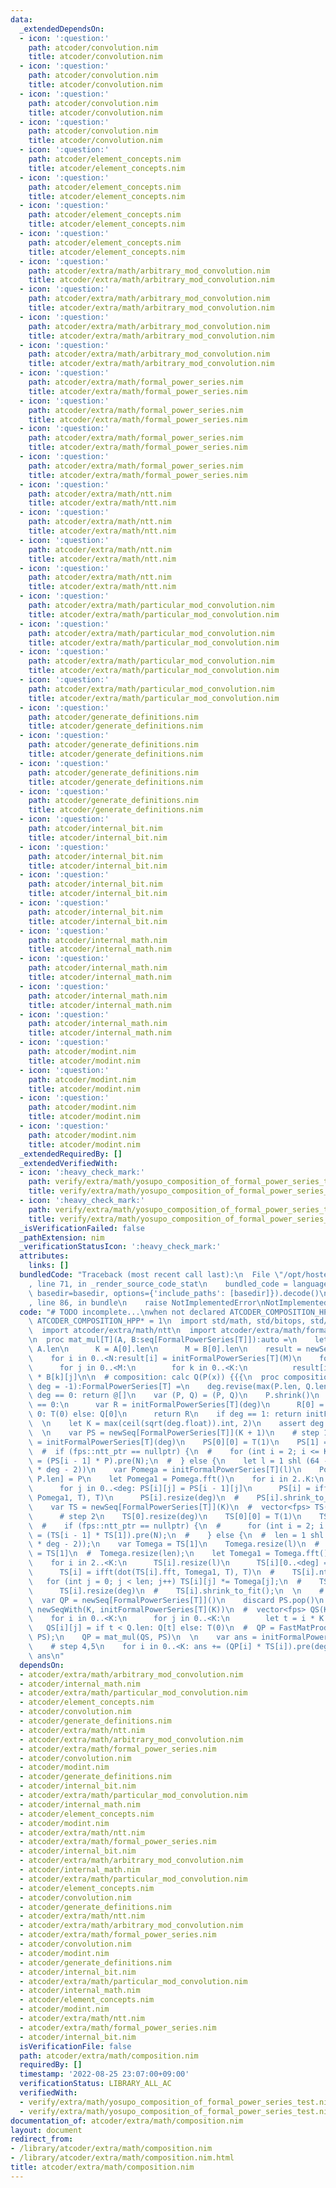 ```yaml
---
data:
  _extendedDependsOn:
  - icon: ':question:'
    path: atcoder/convolution.nim
    title: atcoder/convolution.nim
  - icon: ':question:'
    path: atcoder/convolution.nim
    title: atcoder/convolution.nim
  - icon: ':question:'
    path: atcoder/convolution.nim
    title: atcoder/convolution.nim
  - icon: ':question:'
    path: atcoder/convolution.nim
    title: atcoder/convolution.nim
  - icon: ':question:'
    path: atcoder/element_concepts.nim
    title: atcoder/element_concepts.nim
  - icon: ':question:'
    path: atcoder/element_concepts.nim
    title: atcoder/element_concepts.nim
  - icon: ':question:'
    path: atcoder/element_concepts.nim
    title: atcoder/element_concepts.nim
  - icon: ':question:'
    path: atcoder/element_concepts.nim
    title: atcoder/element_concepts.nim
  - icon: ':question:'
    path: atcoder/extra/math/arbitrary_mod_convolution.nim
    title: atcoder/extra/math/arbitrary_mod_convolution.nim
  - icon: ':question:'
    path: atcoder/extra/math/arbitrary_mod_convolution.nim
    title: atcoder/extra/math/arbitrary_mod_convolution.nim
  - icon: ':question:'
    path: atcoder/extra/math/arbitrary_mod_convolution.nim
    title: atcoder/extra/math/arbitrary_mod_convolution.nim
  - icon: ':question:'
    path: atcoder/extra/math/arbitrary_mod_convolution.nim
    title: atcoder/extra/math/arbitrary_mod_convolution.nim
  - icon: ':question:'
    path: atcoder/extra/math/formal_power_series.nim
    title: atcoder/extra/math/formal_power_series.nim
  - icon: ':question:'
    path: atcoder/extra/math/formal_power_series.nim
    title: atcoder/extra/math/formal_power_series.nim
  - icon: ':question:'
    path: atcoder/extra/math/formal_power_series.nim
    title: atcoder/extra/math/formal_power_series.nim
  - icon: ':question:'
    path: atcoder/extra/math/formal_power_series.nim
    title: atcoder/extra/math/formal_power_series.nim
  - icon: ':question:'
    path: atcoder/extra/math/ntt.nim
    title: atcoder/extra/math/ntt.nim
  - icon: ':question:'
    path: atcoder/extra/math/ntt.nim
    title: atcoder/extra/math/ntt.nim
  - icon: ':question:'
    path: atcoder/extra/math/ntt.nim
    title: atcoder/extra/math/ntt.nim
  - icon: ':question:'
    path: atcoder/extra/math/ntt.nim
    title: atcoder/extra/math/ntt.nim
  - icon: ':question:'
    path: atcoder/extra/math/particular_mod_convolution.nim
    title: atcoder/extra/math/particular_mod_convolution.nim
  - icon: ':question:'
    path: atcoder/extra/math/particular_mod_convolution.nim
    title: atcoder/extra/math/particular_mod_convolution.nim
  - icon: ':question:'
    path: atcoder/extra/math/particular_mod_convolution.nim
    title: atcoder/extra/math/particular_mod_convolution.nim
  - icon: ':question:'
    path: atcoder/extra/math/particular_mod_convolution.nim
    title: atcoder/extra/math/particular_mod_convolution.nim
  - icon: ':question:'
    path: atcoder/generate_definitions.nim
    title: atcoder/generate_definitions.nim
  - icon: ':question:'
    path: atcoder/generate_definitions.nim
    title: atcoder/generate_definitions.nim
  - icon: ':question:'
    path: atcoder/generate_definitions.nim
    title: atcoder/generate_definitions.nim
  - icon: ':question:'
    path: atcoder/generate_definitions.nim
    title: atcoder/generate_definitions.nim
  - icon: ':question:'
    path: atcoder/internal_bit.nim
    title: atcoder/internal_bit.nim
  - icon: ':question:'
    path: atcoder/internal_bit.nim
    title: atcoder/internal_bit.nim
  - icon: ':question:'
    path: atcoder/internal_bit.nim
    title: atcoder/internal_bit.nim
  - icon: ':question:'
    path: atcoder/internal_bit.nim
    title: atcoder/internal_bit.nim
  - icon: ':question:'
    path: atcoder/internal_math.nim
    title: atcoder/internal_math.nim
  - icon: ':question:'
    path: atcoder/internal_math.nim
    title: atcoder/internal_math.nim
  - icon: ':question:'
    path: atcoder/internal_math.nim
    title: atcoder/internal_math.nim
  - icon: ':question:'
    path: atcoder/internal_math.nim
    title: atcoder/internal_math.nim
  - icon: ':question:'
    path: atcoder/modint.nim
    title: atcoder/modint.nim
  - icon: ':question:'
    path: atcoder/modint.nim
    title: atcoder/modint.nim
  - icon: ':question:'
    path: atcoder/modint.nim
    title: atcoder/modint.nim
  - icon: ':question:'
    path: atcoder/modint.nim
    title: atcoder/modint.nim
  _extendedRequiredBy: []
  _extendedVerifiedWith:
  - icon: ':heavy_check_mark:'
    path: verify/extra/math/yosupo_composition_of_formal_power_series_test.nim
    title: verify/extra/math/yosupo_composition_of_formal_power_series_test.nim
  - icon: ':heavy_check_mark:'
    path: verify/extra/math/yosupo_composition_of_formal_power_series_test.nim
    title: verify/extra/math/yosupo_composition_of_formal_power_series_test.nim
  _isVerificationFailed: false
  _pathExtension: nim
  _verificationStatusIcon: ':heavy_check_mark:'
  attributes:
    links: []
  bundledCode: "Traceback (most recent call last):\n  File \"/opt/hostedtoolcache/Python/3.10.6/x64/lib/python3.10/site-packages/onlinejudge_verify/documentation/build.py\"\
    , line 71, in _render_source_code_stat\n    bundled_code = language.bundle(stat.path,\
    \ basedir=basedir, options={'include_paths': [basedir]}).decode()\n  File \"/opt/hostedtoolcache/Python/3.10.6/x64/lib/python3.10/site-packages/onlinejudge_verify/languages/nim.py\"\
    , line 86, in bundle\n    raise NotImplementedError\nNotImplementedError\n"
  code: "# TODO incomplete...\nwhen not declared ATCODER_COMPOSITION_HPP:\n  const\
    \ ATCODER_COMPOSITION_HPP* = 1\n  import std/math, std/bitops, std/sequtils\n\
    \  import atcoder/extra/math/ntt\n  import atcoder/extra/math/formal_power_series\n\
    \n  proc mat_mul[T](A, B:seq[FormalPowerSeries[T]]):auto =\n    let\n      N =\
    \ A.len\n      K = A[0].len\n      M = B[0].len\n    result = newSeq[FormalPowerSeries[T]](N)\n\
    \    for i in 0..<N:result[i] = initFormalPowerSeries[T](M)\n    for i in 0..<N:\n\
    \      for j in 0..<M:\n        for k in 0..<K:\n          result[i][j] += A[i][k]\
    \ * B[k][j]\n\n  # composition: calc Q(P(x)) {{{\n  proc composition*[T](P, Q:FormalPowerSeries[T],\
    \ deg = -1):FormalPowerSeries[T] =\n    deg.revise(max(P.len, Q.len))\n    if\
    \ deg == 0: return @[]\n    var (P, Q) = (P, Q)\n    P.shrink()\n    if P.len\
    \ == 0:\n      var R = initFormalPowerSeries[T](deg)\n      R[0] = if Q.len ==\
    \ 0: T(0) else: Q[0]\n      return R\n    if deg == 1: return initFormalPowerSeries[T](@[Q.eval(P[0])])\n\
    \  \n    let K = max(ceil(sqrt(deg.float)).int, 2)\n    assert deg <= K * K\n\
    \  \n    var PS = newSeq[FormalPowerSeries[T]](K + 1)\n    # step 1\n    PS[0]\
    \ = initFormalPowerSeries[T](deg)\n    PS[0][0] = T(1)\n    PS[1] = P\n    PS[1].resize(deg)\n\
    \  #  if (fps::ntt_ptr == nullptr) {\n  #    for (int i = 2; i <= K; i++) PS[i]\
    \ = (PS[i - 1] * P).pre(N);\n  #  } else {\n    let l = 1 shl (64 - countLeadingZeroBits(2\
    \ * deg - 2))\n    var Pomega = initFormalPowerSeries[T](l)\n    Pomega[0 ..<\
    \ P.len] = P\n    let Pomega1 = Pomega.fft()\n    for i in 2..K:\n      PS[i].resize(l)\n\
    \      for j in 0..<deg: PS[i][j] = PS[i - 1][j]\n      PS[i] = ifft(dot(PS[i].fft,\
    \ Pomega1, T), T)\n      PS[i].resize(deg)\n  #    PS[i].shrink_to_fit()\n  \n\
    \    var TS = newSeq[FormalPowerSeries[T]](K)\n  #  vector<fps> TS(K);\n  #  {\n\
    \      # step 2\n    TS[0].resize(deg)\n    TS[0][0] = T(1)\n    TS[1] = PS[K]\n\
    \  #    if (fps::ntt_ptr == nullptr) {\n  #      for (int i = 2; i < K; i++) TS[i]\
    \ = (TS[i - 1] * TS[1]).pre(N);\n  #    } else {\n  #  len = 1 shl (64 - countLeadingZeroBits(2\
    \ * deg - 2));\n    var Tomega = TS[1]\n    Tomega.resize(l)\n  #  var Tomega\
    \ = TS[1]\n  #  Tomega.resize(len);\n    let Tomega1 = Tomega.fft()\n  #  Tomega.ntt();\n\
    \    for i in 2..<K:\n      TS[i].resize(l)\n      TS[i][0..<deg] = TS[i - 1][0..<deg]\n\
    \      TS[i] = ifft(dot(TS[i].fft, Tomega1, T), T)\n  #    TS[i].ntt();\n  # \
    \   for (int j = 0; j < len; j++) TS[i][j] *= Tomega[j];\n  #    TS[i].intt();\n\
    \      TS[i].resize(deg)\n  #    TS[i].shrink_to_fit();\n  \n    # step 3\n  \
    \  var QP = newSeq[FormalPowerSeries[T]]()\n    discard PS.pop()\n    var QS =\
    \ newSeqWith(K, initFormalPowerSeries[T](K))\n  #  vector<fps> QS(K, fps(K, mint()));\n\
    \    for i in 0..<K:\n      for j in 0..<K:\n        let t = i * K + j\n     \
    \   QS[i][j] = if t < Q.len: Q[t] else: T(0)\n  #  QP = FastMatProd::strassen(QS,\
    \ PS);\n    QP = mat_mul(QS, PS)\n  \n    var ans = initFormalPowerSeries[T](deg)\n\
    \    # step 4,5\n    for i in 0..<K: ans += (QP[i] * TS[i]).pre(deg)\n    return\
    \ ans\n"
  dependsOn:
  - atcoder/extra/math/arbitrary_mod_convolution.nim
  - atcoder/internal_math.nim
  - atcoder/extra/math/particular_mod_convolution.nim
  - atcoder/element_concepts.nim
  - atcoder/convolution.nim
  - atcoder/generate_definitions.nim
  - atcoder/extra/math/ntt.nim
  - atcoder/extra/math/arbitrary_mod_convolution.nim
  - atcoder/extra/math/formal_power_series.nim
  - atcoder/convolution.nim
  - atcoder/modint.nim
  - atcoder/generate_definitions.nim
  - atcoder/internal_bit.nim
  - atcoder/extra/math/particular_mod_convolution.nim
  - atcoder/internal_math.nim
  - atcoder/element_concepts.nim
  - atcoder/modint.nim
  - atcoder/extra/math/ntt.nim
  - atcoder/extra/math/formal_power_series.nim
  - atcoder/internal_bit.nim
  - atcoder/extra/math/arbitrary_mod_convolution.nim
  - atcoder/internal_math.nim
  - atcoder/extra/math/particular_mod_convolution.nim
  - atcoder/element_concepts.nim
  - atcoder/convolution.nim
  - atcoder/generate_definitions.nim
  - atcoder/extra/math/ntt.nim
  - atcoder/extra/math/arbitrary_mod_convolution.nim
  - atcoder/extra/math/formal_power_series.nim
  - atcoder/convolution.nim
  - atcoder/modint.nim
  - atcoder/generate_definitions.nim
  - atcoder/internal_bit.nim
  - atcoder/extra/math/particular_mod_convolution.nim
  - atcoder/internal_math.nim
  - atcoder/element_concepts.nim
  - atcoder/modint.nim
  - atcoder/extra/math/ntt.nim
  - atcoder/extra/math/formal_power_series.nim
  - atcoder/internal_bit.nim
  isVerificationFile: false
  path: atcoder/extra/math/composition.nim
  requiredBy: []
  timestamp: '2022-08-25 23:07:00+09:00'
  verificationStatus: LIBRARY_ALL_AC
  verifiedWith:
  - verify/extra/math/yosupo_composition_of_formal_power_series_test.nim
  - verify/extra/math/yosupo_composition_of_formal_power_series_test.nim
documentation_of: atcoder/extra/math/composition.nim
layout: document
redirect_from:
- /library/atcoder/extra/math/composition.nim
- /library/atcoder/extra/math/composition.nim.html
title: atcoder/extra/math/composition.nim
---
```

